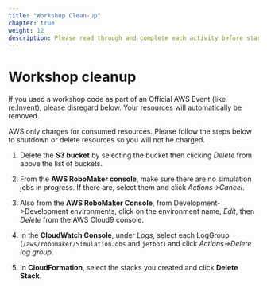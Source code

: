 ```yaml
---
title: "Workshop Clean-up"
chapter: true
weight: 12
description: Please read through and complete each activity before starting the next. If something doesn't look correct, ask for assistance as we want to make sure the concept covered are well understood. Also, if you find a bug - submit a pull request!
---
```


# Workshop cleanup

If you used a workshop code as part of an Official AWS Event (like re:Invent), please disregard below. Your resources will automatically be removed.

AWS only charges for consumed resources. Please follow the steps below to shutdown or delete resources so you will not be charged.

1. Delete the **S3 bucket** by selecting the bucket then clicking *Delete* from above the list of buckets.

2. From the **AWS RoboMaker console**, make sure there are no simulation jobs in progress. If there are, select them and click *Actions->Cancel*.

3. Also from the **AWS RoboMaker Console**, from Development->Development environments, click on the environment name, *Edit*, then *Delete* from the AWS Cloud9 console.

4. In the **CloudWatch Console**, under *Logs*, select each LogGroup (`/aws/robomaker/SimulationJobs` and `jetbot`) and click *Actions->Delete log group*.

5. In **CloudFormation**, select the stacks you created and click **Delete Stack**.